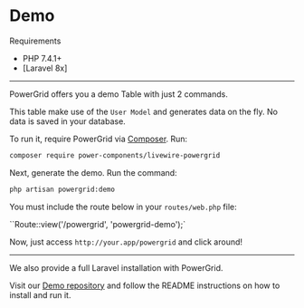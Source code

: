 # Demo

Requirements

- PHP 7.4.1+
- [Laravel 8x]

----

PowerGrid offers you a demo Table with just 2 commands.

This table make use of the `User Model` and generates data on the fly. No data is saved in your database.

To run it, require PowerGrid via [Composer](https://getcomposer.org/). Run:

```bash
composer require power-components/livewire-powergrid
```

Next, generate the demo. Run the command:

```bash
php artisan powergrid:demo
```

You must include the route below in your `routes/web.php` file:

``Route::view('/powergrid', 'powergrid-demo');`

Now, just access `http://your.app/powergrid` and click around!

----

We also provide a full Laravel installation with PowerGrid.

Visit our [Demo repository](https://github.com/Power-Components/powergrid-demo)  and follow the README instructions on how to install and run it.

